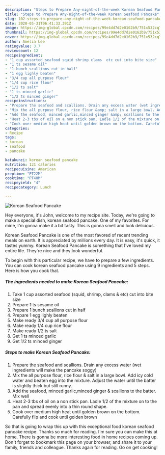 ```yaml
---
description: "Steps to Prepare Any-night-of-the-week Korean Seafood Pancake"
title: "Steps to Prepare Any-night-of-the-week Korean Seafood Pancake"
slug: 102-steps-to-prepare-any-night-of-the-week-korean-seafood-pancake
date: 2020-05-31T06:41:33.391Z
image: https://img-global.cpcdn.com/recipes/99e4dd7d2e0162b9/751x532cq70/korean-seafood-pancake-recipe-main-photo.jpg
thumbnail: https://img-global.cpcdn.com/recipes/99e4dd7d2e0162b9/751x532cq70/korean-seafood-pancake-recipe-main-photo.jpg
cover: https://img-global.cpcdn.com/recipes/99e4dd7d2e0162b9/751x532cq70/korean-seafood-pancake-recipe-main-photo.jpg
author: Amelia Lee
ratingvalue: 3.7
reviewcount: 12
recipeingredient:
- "1 cup assorted seafood squid shrimp clams  etc cut into bite size"
- "1 ts sesame oil"
- "1 bunch scallions cut in half"
- "1 egg lighly beaten"
- "3/4 cup all purpose flour"
- "1/4 cup rice flour"
- "1/2 ts salt"
- "1 ts minced garlic"
- "1/2 ts minced ginger"
recipeinstructions:
- "Prepare the seafood and scallions. Drain any excess water (wet ingredients will make the pancake soggy)"
- "Mix the all purpose flour, rice flour &amp; salt in a large bowl. Add icy cold water and beaten egg into the mixture. Adjust the water until the batter is slightly thick but still runny."
- "Add the seafood, minced garlic,minced ginger &amp; scallions to the batter. Mix well"
- "Heat 2-3 tbs of oil on a non stick pan. Ladle 1/2 of the mixture on to the pan and spread evenly into a thin round shape."
- "Cook over medium high heat until golden brown on the bottom. Carefully flip and cook until golden brown"
categories:
- Recipe
tags:
- korean
- seafood
- pancake

katakunci: korean seafood pancake 
nutrition: 121 calories
recipecuisine: American
preptime: "PT22M"
cooktime: "PT40M"
recipeyield: "4"
recipecategory: Lunch

---
```



![Korean Seafood Pancake](https://img-global.cpcdn.com/recipes/99e4dd7d2e0162b9/751x532cq70/korean-seafood-pancake-recipe-main-photo.jpg)

Hey everyone, it's John, welcome to my recipe site. Today, we're going to make a special dish, korean seafood pancake. One of my favorites. For mine, I'm gonna make it a bit tasty. This is gonna smell and look delicious.



Korean Seafood Pancake is one of the most favored of recent trending meals on earth. It is appreciated by millions every day. It is easy, it's quick, it tastes yummy. Korean Seafood Pancake is something that I've loved my entire life. They're nice and they look wonderful.


To begin with this particular recipe, we have to prepare a few ingredients. You can cook korean seafood pancake using 9 ingredients and 5 steps. Here is how you cook that.

<!--inarticleads1-->

##### The ingredients needed to make Korean Seafood Pancake:

1. Take 1 cup assorted seafood (squid, shrimp, clams &amp; etc) cut into bite size
1. Prepare 1 ts sesame oil
1. Prepare 1 bunch scallions cut in half
1. Prepare 1 egg lighly beaten
1. Make ready 3/4 cup all purpose flour
1. Make ready 1/4 cup rice flour
1. Make ready 1/2 ts salt
1. Get 1 ts minced garlic
1. Get 1/2 ts minced ginger




<!--inarticleads2-->

##### Steps to make Korean Seafood Pancake:

1. Prepare the seafood and scallions. Drain any excess water (wet ingredients will make the pancake soggy)
1. Mix the all purpose flour, rice flour &amp; salt in a large bowl. Add icy cold water and beaten egg into the mixture. Adjust the water until the batter is slightly thick but still runny.
1. Add the seafood, minced garlic,minced ginger &amp; scallions to the batter. Mix well
1. Heat 2-3 tbs of oil on a non stick pan. Ladle 1/2 of the mixture on to the pan and spread evenly into a thin round shape.
1. Cook over medium high heat until golden brown on the bottom. Carefully flip and cook until golden brown




So that is going to wrap this up with this exceptional food korean seafood pancake recipe. Thanks so much for reading. I'm sure you can make this at home. There is gonna be more interesting food in home recipes coming up. Don't forget to bookmark this page on your browser, and share it to your family, friends and colleague. Thanks again for reading. Go on get cooking!
